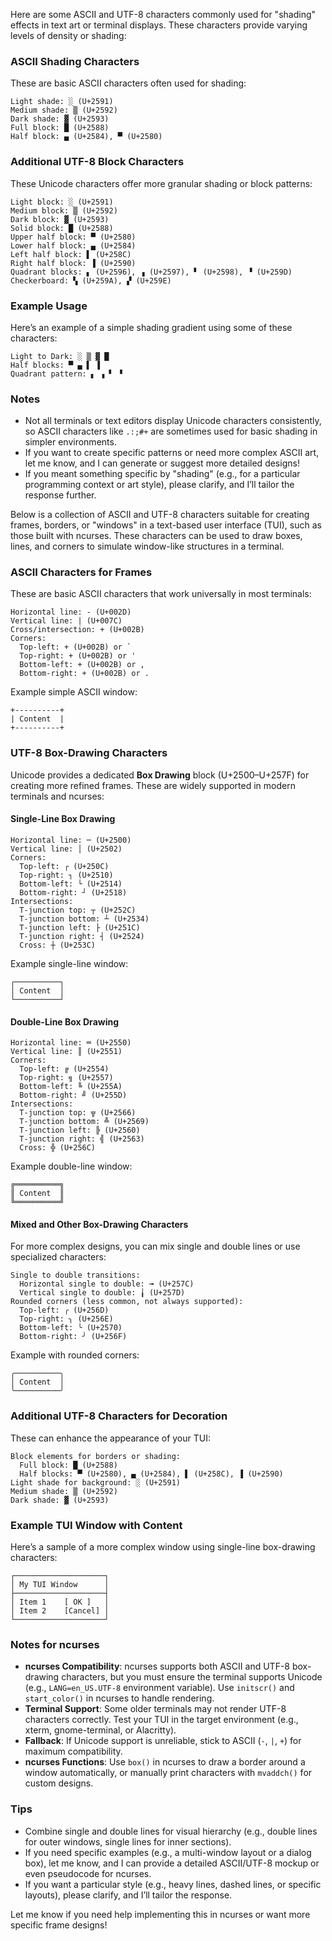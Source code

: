 Here are some ASCII and UTF-8 characters commonly used for "shading" effects in text art or terminal displays. These characters provide varying levels of density or shading:

### ASCII Shading Characters

These are basic ASCII characters often used for shading:

```
Light shade: ░ (U+2591)
Medium shade: ▒ (U+2592)
Dark shade: ▓ (U+2593)
Full block: █ (U+2588)
Half block: ▄ (U+2584), ▀ (U+2580)
```

### Additional UTF-8 Block Characters

These Unicode characters offer more granular shading or block patterns:

```
Light block: ░ (U+2591)
Medium block: ▒ (U+2592)
Dark block: ▓ (U+2593)
Solid block: █ (U+2588)
Upper half block: ▀ (U+2580)
Lower half block: ▄ (U+2584)
Left half block: ▌ (U+258C)
Right half block: ▐ (U+2590)
Quadrant blocks: ▖ (U+2596), ▗ (U+2597), ▘ (U+2598), ▝ (U+259D)
Checkerboard: ▚ (U+259A), ▞ (U+259E)
```

### Example Usage

Here’s an example of a simple shading gradient using some of these characters:

```
Light to Dark: ░ ▒ ▓ █
Half blocks: ▀ ▄ ▌ ▐
Quadrant pattern: ▖ ▗ ▘ ▝
```

### Notes

- Not all terminals or text editors display Unicode characters consistently, so ASCII characters like `.:;#+` are sometimes used for basic shading in simpler environments.
- If you want to create specific patterns or need more complex ASCII art, let me know, and I can generate or suggest more detailed designs!
- If you meant something specific by "shading" (e.g., for a particular programming context or art style), please clarify, and I’ll tailor the response further.

Below is a collection of ASCII and UTF-8 characters suitable for creating frames, borders, or "windows" in a text-based user interface (TUI), such as those built with ncurses. These characters can be used to draw boxes, lines, and corners to simulate window-like structures in a terminal.

### ASCII Characters for Frames

These are basic ASCII characters that work universally in most terminals:

```
Horizontal line: - (U+002D)
Vertical line: | (U+007C)
Cross/intersection: + (U+002B)
Corners:
  Top-left: + (U+002B) or `
  Top-right: + (U+002B) or '
  Bottom-left: + (U+002B) or ,
  Bottom-right: + (U+002B) or .
```

Example simple ASCII window:

```
+----------+
| Content  |
+----------+
```

### UTF-8 Box-Drawing Characters

Unicode provides a dedicated **Box Drawing** block (U+2500–U+257F) for creating more refined frames. These are widely supported in modern terminals and ncurses:

#### Single-Line Box Drawing

```
Horizontal line: ─ (U+2500)
Vertical line: │ (U+2502)
Corners:
  Top-left: ┌ (U+250C)
  Top-right: ┐ (U+2510)
  Bottom-left: └ (U+2514)
  Bottom-right: ┘ (U+2518)
Intersections:
  T-junction top: ┬ (U+252C)
  T-junction bottom: ┴ (U+2534)
  T-junction left: ├ (U+251C)
  T-junction right: ┤ (U+2524)
  Cross: ┼ (U+253C)
```

Example single-line window:

```
┌──────────┐
│ Content  │
└──────────┘
```

#### Double-Line Box Drawing

```
Horizontal line: ═ (U+2550)
Vertical line: ║ (U+2551)
Corners:
  Top-left: ╔ (U+2554)
  Top-right: ╗ (U+2557)
  Bottom-left: ╚ (U+255A)
  Bottom-right: ╝ (U+255D)
Intersections:
  T-junction top: ╦ (U+2566)
  T-junction bottom: ╩ (U+2569)
  T-junction left: ╠ (U+2560)
  T-junction right: ╣ (U+2563)
  Cross: ╬ (U+256C)
```

Example double-line window:

```
╔══════════╗
║ Content  ║
╚══════════╝
```

#### Mixed and Other Box-Drawing Characters

For more complex designs, you can mix single and double lines or use specialized characters:

```
Single to double transitions:
  Horizontal single to double: ╼ (U+257C)
  Vertical single to double: ╽ (U+257D)
Rounded corners (less common, not always supported):
  Top-left: ╭ (U+256D)
  Top-right: ╮ (U+256E)
  Bottom-left: ╰ (U+2570)
  Bottom-right: ╯ (U+256F)
```

Example with rounded corners:

```
╭──────────╮
│ Content  │
╰──────────╯
```

### Additional UTF-8 Characters for Decoration

These can enhance the appearance of your TUI:

```
Block elements for borders or shading:
  Full block: █ (U+2588)
  Half blocks: ▀ (U+2580), ▄ (U+2584), ▌ (U+258C), ▐ (U+2590)
Light shade for background: ░ (U+2591)
Medium shade: ▒ (U+2592)
Dark shade: ▓ (U+2593)
```

### Example TUI Window with Content

Here’s a sample of a more complex window using single-line box-drawing characters:

```
┌────────────────────┐
│ My TUI Window      │
├────────────────────┤
│ Item 1    [ OK ]   │
│ Item 2    [Cancel] │
└────────────────────┘
```

### Notes for ncurses

- **ncurses Compatibility**: ncurses supports both ASCII and UTF-8 box-drawing characters, but you must ensure the terminal supports Unicode (e.g., `LANG=en_US.UTF-8` environment variable). Use `initscr()` and `start_color()` in ncurses to handle rendering.
- **Terminal Support**: Some older terminals may not render UTF-8 characters correctly. Test your TUI in the target environment (e.g., xterm, gnome-terminal, or Alacritty).
- **Fallback**: If Unicode support is unreliable, stick to ASCII (`-`, `|`, `+`) for maximum compatibility.
- **ncurses Functions**: Use `box()` in ncurses to draw a border around a window automatically, or manually print characters with `mvaddch()` for custom designs.

### Tips

- Combine single and double lines for visual hierarchy (e.g., double lines for outer windows, single lines for inner sections).
- If you need specific examples (e.g., a multi-window layout or a dialog box), let me know, and I can provide a detailed ASCII/UTF-8 mockup or even pseudocode for ncurses.
- If you want a particular style (e.g., heavy lines, dashed lines, or specific layouts), please clarify, and I’ll tailor the response.

Let me know if you need help implementing this in ncurses or want more specific frame designs!

